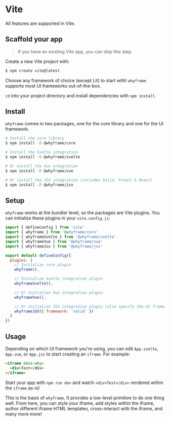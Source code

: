 # Vite

All features are supported in Vite.

## Scaffold your app

> If you have an existing Vite app, you can skip this step.

Create a new Vite project with:

```bash
$ npm create vite@latest
```

Choose any framework of choice (except Lit) to start with! `whyframe` supports most UI frameworks out-of-the-box.

`cd` into your project directory and install dependencies with `npm install`.

## Install

`whyframe` comes in two packages, one for the core library and one for the UI framework.

<!-- TODO: make toggle for frameworks? -->

```bash
# Install the core library
$ npm install -D @whyframe/core

# Install the Svelte integration
$ npm install -D @whyframe/svelte

# Or install the Vue integration
$ npm install -D @whyframe/vue

# Or install the JSX integration (includes Solid, Preact & React)
$ npm install -D @whyframe/jsx
```

## Setup

`whyframe` works at the bundler level, so the packages are Vite plugins. You can initialize these plugins in your `vite.config.js`:

```js
import { defineConfig } from 'vite'
import { whyframe } from '@whyframe/core'
import { whyframeSvelte } from '@whyframe/svelte'
import { whyframeVue } from '@whyframe/vue'
import { whyframeJsx } from '@whyframe/jsx'

export default defineConfig({
  plugins: [
    // Initialize core plugin
    whyframe(),

    // Initialize Svelte integration plugin
    whyframeSvelte(),

    // Or initialize Vue integration plugin
    whyframeVue(),

    // Or initialize JSX integration plugin (also specify the UI framework used)
    whyframeJSX({ framework: 'solid' })
  ]
})
```

## Usage

Depending on which UI framework you're using, you can edit `App.svelte`, `App.vue`, or `App.jsx` to start creating an `iframe`. For example:

```html
<iframe data-why>
  <div>Test</div>
</iframe>
```

Start your app with `npm run dev` and watch `<div>Test</div>` rendered within the `iframe` as-is!

This is the basis of `whyframe`. It provides a low-level primitive to do one thing well. From here, you can style your iframe, add styles _within_ the iframe, author different iframe HTML templates, cross-interact with the iframe, and many more more!
